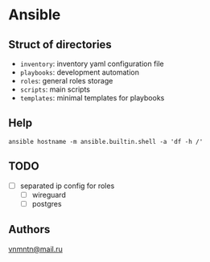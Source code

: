 # Ansible

## Struct of directories

- `inventory`: inventory yaml configuration file
- `playbooks`: development automation
- `roles`: general roles storage
- `scripts`: main scripts
- `templates`: minimal templates for playbooks

## Help

`ansible hostname -m ansible.builtin.shell -a 'df -h /'`

## TODO

- [ ] separated ip config for roles
  - [ ] wireguard
  - [ ] postgres

## Authors

<vnmntn@mail.ru>
